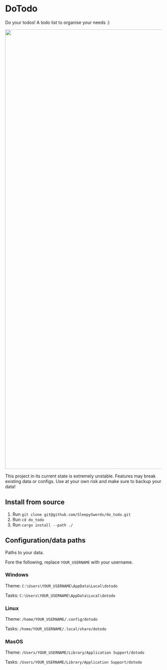 # DoTodo

Do your todos!
A todo list to organise your needs :)

<img width="1414" src="https://github.com/SleepySwords/do_todo/assets/33922797/b572a1af-3d70-46d5-ac24-17887532fbae">

This project in its current state is extremely unstable. Features may break existing data or configs. Use at your own risk and make sure to backup your data!

## Install from source
1. Run `git clone git@github.com/SleepySwords/do_todo.git`
2. Run `cd do_todo`
3. Run `cargo install --path ./`

## Configuration/data paths
Paths to your data.

Fore the following, replace `YOUR_USERNAME` with your username.

### Windows
Theme: `C:\Users\YOUR_USERNAME\AppData\Local\dotodo`

Tasks: `C:\Users\YOUR_USERNAME\AppData\Local\dotodo`

### Linux
Theme: `/home/YOUR_USERNAME/.config/dotodo`

Tasks: `/home/YOUR_USERNAME/.local/share/dotodo`

### MasOS
Theme: `/Users/YOUR_USERNAME/Library/Application Support/dotodo`

Tasks: `/Users/YOUR_USERNAME/Library/Application Support/dotodo`

